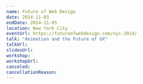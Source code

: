 ```yaml
---
name: Future of Web Design
date: 2014-11-03
endDate: 2014-11-05
location: New York City
eventUrl: https://futureofwebdesign.com/nyc-2014/
talk: "Animation and the Future of UX"
talkUrl:
slidesUrl:
workshop:
workshopUrl:
canceled:
cancellationReason:
---
```

